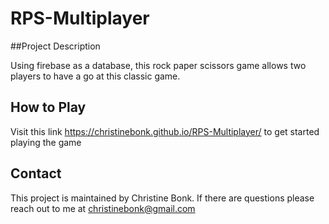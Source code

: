 # RPS-Multiplayer

##Project Description

 Using firebase as a database, this rock paper scissors game allows two players to have a go at this classic game.

## How to Play

 Visit this link https://christinebonk.github.io/RPS-Multiplayer/ to get started playing the game

## Contact

 This project is maintained by Christine Bonk. If there are questions please reach out to me at christinebonk@gmail.com